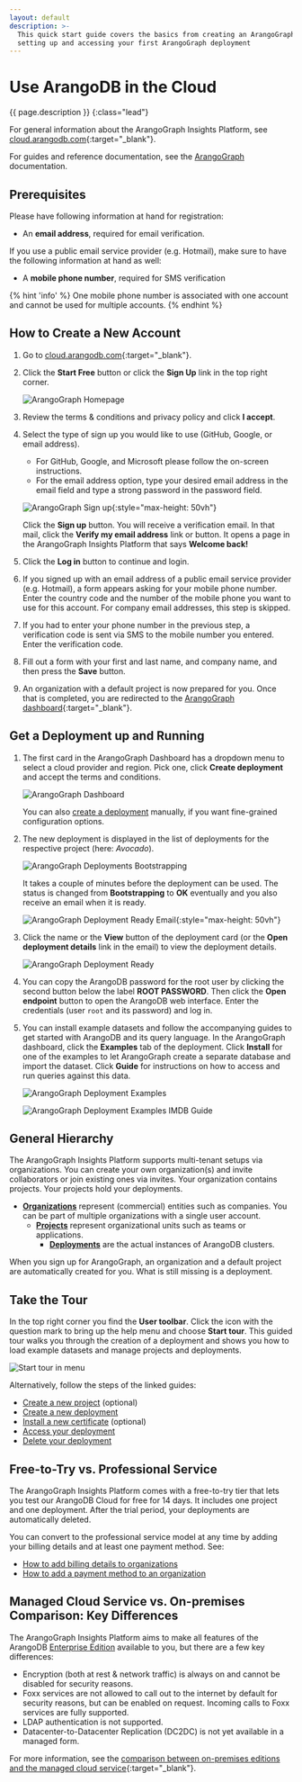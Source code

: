```yaml
---
layout: default
description: >-
  This quick start guide covers the basics from creating an ArangoGraph account to
  setting up and accessing your first ArangoGraph deployment
---
```

# Use ArangoDB in the Cloud

{{ page.description }}
{:class="lead"}

For general information about the ArangoGraph Insights Platform, see
[cloud.arangodb.com](https://cloud.arangodb.com/home?utm_source=docs&utm_medium=cluster_pages&utm_campaign=docs_traffic){:target="_blank"}.

For guides and reference documentation, see the [ArangoGraph](arangograph/) documentation.

## Prerequisites

Please have following information at hand for registration:

- An **email address**, required for email verification.

If you use a public email service provider (e.g. Hotmail), make sure to have
the following information at hand as well:

- A **mobile phone number**, required for SMS verification

{% hint 'info' %}
One mobile phone number is associated with one account and cannot be
used for multiple accounts.
{% endhint %}

## How to Create a New Account

1. Go to [cloud.arangodb.com](https://cloud.arangodb.com/home?utm_source=docs&utm_medium=cluster_pages&utm_campaign=docs_traffic){:target="_blank"}.
2. Click the __Start Free__ button or click the __Sign Up__ link in the top
   right corner.

   ![ArangoGraph Homepage](arangograph/images/arangograph-homepage.png)

3. Review the terms & conditions and privacy policy and click __I accept__.
4. Select the type of sign up you would like to use (GitHub, Google, or
   email address).
     - For GitHub, Google, and Microsoft please follow the on-screen instructions.
     - For the email address option, type your desired email address in the
       email field and type a strong password in the password field.

     ![ArangoGraph Sign up](arangograph/images/arangograph-create-account.png){:style="max-height: 50vh"}

   Click the __Sign up__ button. You will receive a verification email. In that
   mail, click the __Verify my email address__ link or button.
   It opens a page in the ArangoGraph Insights Platform that says __Welcome back!__
5. Click the __Log in__ button to continue and login.
6. If you signed up with an email address of a public email service provider (e.g. Hotmail),
   a form appears asking for your mobile phone number. Enter the country code
   and the number of the mobile phone you want to use for this account.
   For company email addresses, this step is skipped.
7. If you had to enter your phone number in the previous step, a verification
   code is sent via SMS to the mobile number you entered. Enter the
   verification code.
8. Fill out a form with your first and last name, and company
   name, and then press the __Save__ button.
9. An organization with a default project is now prepared for you.
   Once that is completed, you are redirected to the
   [ArangoGraph dashboard](https://cloud.arangodb.com/dashboard){:target="_blank"}.

## Get a Deployment up and Running

1. The first card in the ArangoGraph Dashboard has a dropdown menu to select a cloud
   provider and region. Pick one, click __Create deployment__ and accept the
   terms and conditions.

   ![ArangoGraph Dashboard](arangograph/images/arangograph-dashboard.png)

   You can also [create a deployment](arangograph/deployments.html#how-to-create-a-new-deployment)
   manually, if you want fine-grained configuration options.
2. The new deployment is displayed in the list of deployments for the 
   respective project (here: _Avocado_).

   ![ArangoGraph Deployments Bootstrapping](arangograph/images/arangograph-deployments-bootstrapping.png)

   It takes a couple of minutes before the deployment can be used. The status
   is changed from __Bootstrapping__ to __OK__ eventually and you also
   receive an email when it is ready.

   ![ArangoGraph Deployment Ready Email](arangograph/images/arangograph-deployment-ready-email.png){:style="max-height: 50vh"}

3. Click the name or the **View** button of the deployment card (or the
   __Open deployment details__ link in the email) to view the deployment
   details.

   ![ArangoGraph Deployment Ready](arangograph/images/arangograph-deployment-ready.png)

4. You can copy the ArangoDB password for the root user by clicking the second
   button below the label __ROOT PASSWORD__. Then click the __Open endpoint__
   button to open the ArangoDB web interface. Enter the credentials
   (user `root` and its password) and log in.

5. You can install example datasets and follow the accompanying guides to get
   started with ArangoDB and its query language. In the ArangoGraph dashboard, click
   the __Examples__ tab of the deployment. Click __Install__ for one of the
   examples to let ArangoGraph create a separate database and import the dataset.
   Click __Guide__ for instructions on how to access and run queries against
   this data.

   ![ArangoGraph Deployment Examples](arangograph/images/arangograph-deployment-examples.png)

   ![ArangoGraph Deployment Examples IMDB Guide](arangograph/images/arangograph-deployment-examples-imdb-guide.png)

## General Hierarchy

The ArangoGraph Insights Platform supports multi-tenant setups via organizations.
You can create your own organization(s) and invite collaborators or join
existing ones via invites. Your organization contains projects.
Your projects hold your deployments.

- [**Organizations**](arangograph/organizations.html)
  represent (commercial) entities such as companies.
  You can be part of multiple organizations with a single user account.
  - [**Projects**](arangograph/projects.html)
    represent organizational units such as teams or applications.
    - [**Deployments**](arangograph/deployments.html)
      are the actual instances of ArangoDB clusters.

When you sign up for ArangoGraph, an organization and a default project are
automatically created for you. What is still missing is a deployment.

## Take the Tour

In the top right corner you find the __User toolbar__. Click the icon with the
question mark to bring up the help menu and choose __Start tour__. This guided
tour walks you through the creation of a deployment and shows you how to load
example datasets and manage projects and deployments.

![Start tour in menu](arangograph/images/arangograph-tour-start.png)

Alternatively, follow the steps of the linked guides:
- [Create a new project](arangograph/projects.html#how-to-create-a-new-project) (optional)
- [Create a new deployment](arangograph/deployments.html#how-to-create-a-new-deployment)
- [Install a new certificate](arangograph/projects.html#how-to-manage-certificates) (optional)
- [Access your deployment](arangograph/deployments.html#how-to-access-your-deployment)
- [Delete your deployment](arangograph/deployments.html#how-to-delete-a-deployment)

## Free-to-Try vs. Professional Service

The ArangoGraph Insights Platform comes with a free-to-try tier that lets you test our ArangoDB
Cloud for free for 14 days. It includes one project and one deployment.
After the trial period, your deployments are automatically deleted.

You can convert to the professional service model at any time by adding 
your billing details and at least one payment method. See:
- [How to add billing details to organizations](arangograph/billing.html#how-to-add-billing-details)
- [How to add a payment method to an organization](arangograph/billing.html#how-to-add-a-payment-method)

## Managed Cloud Service vs. On-premises Comparison: Key Differences

The ArangoGraph Insights Platform aims to make all features of the ArangoDB
[Enterprise Edition](features-enterprise-edition.html) available to you, but
there are a few key differences:

- Encryption (both at rest & network traffic) is always on and cannot be
  disabled for security reasons.
- Foxx services are not allowed to call out to the internet by default for
  security reasons, but can be enabled on request.
  Incoming calls to Foxx services are fully supported.
- LDAP authentication is not supported.
- Datacenter-to-Datacenter Replication (DC2DC) is not yet available in a
  managed form.

For more information, see the [comparison between on-premises editions and the managed cloud service](https://www.arangodb.com/subscriptions/){:target="_blank"}.

